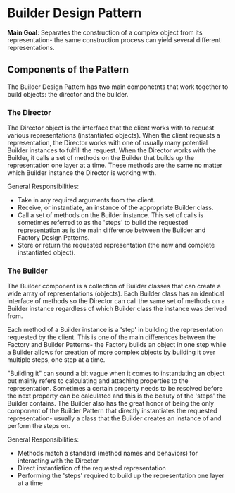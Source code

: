 # Builder Design Pattern

**Main Goal**: Separates the construction of a complex object from its representation- the same construction process can yield several different representations.

## Components of the Pattern

The Builder Design Pattern has two main componetnts that work together to build objects: the director and the builder.

### The Director

The Director object is the interface that the client works with to request various representations (instantiated objects). When the client requests a representation, the Director works with one of usually many potential Builder instances to fulfill the request. When the Director works with the Builder, it calls a set of methods on the Builder that builds up the representation one layer at a time. These methods are the same no matter which Builder instance the Director is working with.

General Responsibilities:

- Take in any required arguments from the client.
- Receive, or instantiate, an instance of the appropriate Builder class.
- Call a set of methods on the Builder instance. This set of calls is sometimes referred to as the 'steps' to build the requested representation as is the main difference between the Builder and Factory Design Patterns.
- Store or return the requested representation (the new and complete instantiated object).

### The Builder

The Builder component is a collection of Builder classes that can create a wide array of representations (objects). Each Builder class has an identical interface of methods so the Director can call the same set of methods on a Builder instance regardless of which Builder class the instance was derived from.

Each method of a Builder instance is a 'step' in building the representation requested by the client. This is one of the main differences between the Factory and Builder Patterns- the Factory builds an object in one step while a Builder allows for creation of more complex objects by building it over multiple steps, one step at a time.

"Building it" can sound a bit vague when it comes to instantiating an object but mainly refers to calculating and attaching properties to the representation. Sometimes a certain property needs to be resolved before the next property can be calculated and this is the beauty of the 'steps' the Builder contains. The Builder also has the great honor of being the only component of the Builder Pattern that directly instantiates the requested representation- usually a class that the Builder creates an instance of and perform the steps on.

General Responsibilities:

- Methods match a standard (method names and behaviors) for interacting with the Director
- Direct instantiation of the requested representation
- Performing the 'steps' required to build up the representation one layer at a time

